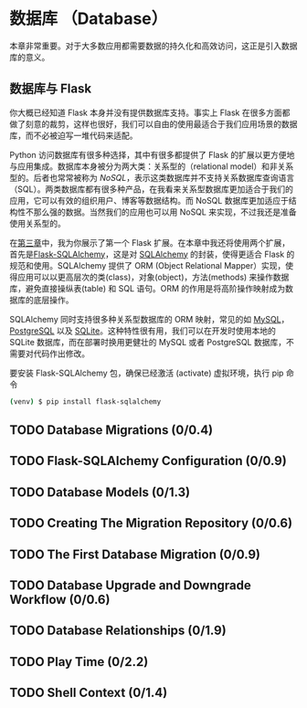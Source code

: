 # 数据库 （Database）

本章非常重要。对于大多数应用都需要数据的持久化和高效访问，这正是引入数据库的意义。

## 数据库与 Flask 

你大概已经知道 Flask 本身并没有提供数据库支持。事实上 Flask 在很多方面都做了刻意的裁剪，这样也很好，我们可以自由的使用最适合于我们应用场景的数据库，而不必被迫写一堆代码来适配。

Python 访问数据库有很多种选择，其中有很多都提供了 Flask 的扩展以更方便地与应用集成。数据库本身被分为两大类：关系型的（relational model）和非关系型的。后者也常常被称为 _NoSQL_，表示这类数据库并不支持关系数据库查询语言（SQL）。两类数据库都有很多种产品，在我看来关系型数据库更加适合于我们的应用，它可以有效的组织用户、博客等数据结构。而 NoSQL 数据库更加适应于结构性不那么强的数据。当然我们的应用也可以用 NoSQL 来实现，不过我还是准备使用关系型的。

在[第三章](chapter3.md)中，我为你展示了第一个 Flask 扩展。在本章中我还将使用两个扩展，首先是[Flask-SQLAlchemy](http://packages.python.org/Flask-SQLAlchemy)，这是对 [SQLAlchemy](http://packages.python.org/Flask-SQLAlchemy) 的封装，使得更适合 Flask 的规范和使用。SQLAlchemy 提供了 ORM (Object Relational Mapper）实现，使得应用可以以更高层次的类(class)，对象(object)，方法(methods) 来操作数据库，避免直接操纵表(table) 和 SQL 语句。ORM 的作用是将高阶操作映射成为数据库的底层操作。

SQLAlchemy 同时支持很多种关系型数据库的 ORM 映射，常见的如 [MySQL](https://www.mysql.com/)， [PostgreSQL](https://www.postgresql.org/) 以及 [SQLite](https://www.postgresql.org/)。这种特性很有用，我们可以在开发时使用本地的 SQLite 数据库，而在部署时换用更健壮的 MySQL 或者 PostgreSQL 数据库，不需要对代码作出修改。

要安装 Flask-SQLAlchemy 包，确保已经激活 (activate) 虚拟环境，执行 pip 命令

```bash
(venv) $ pip install flask-sqlalchemy
```

## TODO Database Migrations (0/0.4)
## TODO Flask-SQLAlchemy Configuration (0/0.9)
## TODO Database Models (0/1.3)
## TODO Creating The Migration Repository (0/0.6)
## TODO The First Database Migration (0/0.9)
## TODO Database Upgrade and Downgrade Workflow (0/0.6)
## TODO Database Relationships (0/1.9)
## TODO Play Time (0/2.2)
## TODO Shell Context (0/1.4)
